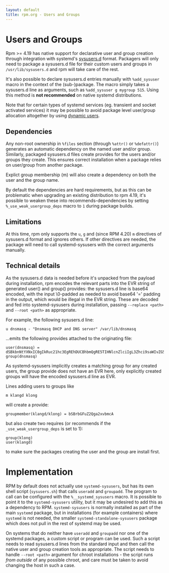 ```yaml
---
layout: default
title: rpm.org - Users and Groups
---
```


# Users and Groups

Rpm >= 4.19 has native support for declarative user and group creation
through integration with systemd's
[sysusers.d](https://www.freedesktop.org/software/systemd/man/sysusers.d.html)
format.  Packagers will only need to package a sysusers.d file for
their custom users and groups in `/usr/lib/sysusers.d` and rpm will
take care of the rest.

It's also possible to declare sysusers.d entries manually with
`%add_sysuser` macro in the context of the (sub-)package. The macro
simply takes a sysusers.d line as arguments, such as
`%add_sysuser g mygroup 515`. Using this method is **not recommended** on
native systemd distributions.

Note that for certain types of systemd services (eg. transient and
socket activated services) it may be possible to avoid package level
user/group allocation altogether by using
[dynamic users](https://0pointer.net/blog/dynamic-users-with-systemd.html).

## Dependencies

Any non-root ownership in `%files` section (through `%attr()` or `%defattr()`)
generates an automatic dependency on the named user and/or group. Similarly,
packaged sysusers.d files create provides for the users and/or groups they
create. This ensures correct installation when a package relies
on user/group from another package.

Explict group membership (m) will also create a dependency on both the user
and the group name.

By default the dependencies are hard requirements, but as this can be
problematic when upgrading an existing distribution to rpm 4.19, it's possible
to weaken these into recommends-dependencies by setting 
`%_use_weak_usergroup_deps` macro to `1` during package builds.

## Limitations

At this time, rpm only supports the `u`, `g` and (since RPM 4.20) `m`
directives of sysusers.d format and ignores others. If other
directives are needed, the package will need to call systemd-sysusers
with the correct arguments manually.

## Technical details

As the sysusers.d data is needed before it's unpacked from the payload
during installation, rpm encodes the relevant parts into the EVR string
of generated user() and group() provides: the sysusers.d line is base64
encoded, with the input \0-padded as needed to avoid base64 '=' padding
in the output, which would be illegal in the EVR string. These are
decoded and fed into systemd-sysusers during installation, passing
`--replace <path>` and `--root <path>` as appropriate.

For example, the following sysusers.d line:

```
u dnsmasq - "Dnsmasq DHCP and DNS server" /var/lib/dnsmasq
```

...emits the following provides attached to the originating file:

```
user(dnsmasq) = dSBkbnNtYXNxIC0gIkRuc21hc3EgREhDUCBhbmQgRE5TIHNlcnZlciIgL3Zhci9saWIvZG5zbWFzcQAA
group(dnsmasq)
```

As systemd-sysusers implicitly creates a matching group for any created
users, the group provide does not have an EVR here, only explicitly
created groups will have the encoded sysusers.d line as EVR.

Lines adding users to groups like

```
m klangd klong
```

will create a provide:
```
groupmember(klangd/klong) = bSBrbGFuZ2Qga2xvbmcA
```
but also create two requires (or recommends if the `_use_weak_usergroup_deps` is set to 1):

```
group(klong)
user(klangd)
```

to make sure the packages creating the user and the group are install first.

# Implementation

RPM by default does not actually use `systemd-sysusers`, but has its
own shell script (`sysusers.sh`) that calls `useradd` and `groupadd`.
The program to call can be configured with the `%__systemd_sysusers`
macro. It is possible to point it to the `systemd-sysusers` utility,
but it may be undesired to add this as a dependency to RPM.
`systemd-sysusers` is normally installed as part of the main `systemd`
package, but in installations (for example containers) where `systemd`
is not needed, the smaller `systemd-standalone-sysusers` package which
does not pull in the rest of systemd may be used.

On systems that do neither have `useradd` and `groupadd` nor one of
the systemd packages, a custom script or program can be used. Such a
script needs to read sysusers.d lines from the standard input and then
call the native user and group creation tools as appropriate. The
script needs to handle `--root <path>` argument for chroot
installations - the script runs *from outside* of any possible chroot,
and care must be taken to avoid changing the host in such a case.
